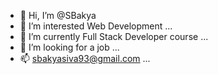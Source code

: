- 👋 Hi, I’m @SBakya
- 👀 I’m interested Web Development ...
- 🌱 I’m currently Full Stack Developer course ...
- 💞️ I’m looking for a job  ...
- 📫 sbakyasiva93@gmail.com ...

<!---
SBakya/SBakya is a ✨ special ✨ repository because its `README.md` (this file) appears on your GitHub profile.
You can click the Preview link to take a look at your changes.
--->
